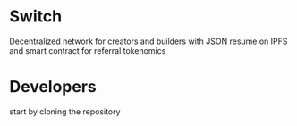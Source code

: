 

# Switch

Decentralized network for creators and builders with JSON resume on IPFS and smart contract for referral tokenomics



# Developers
start by cloning the repository
